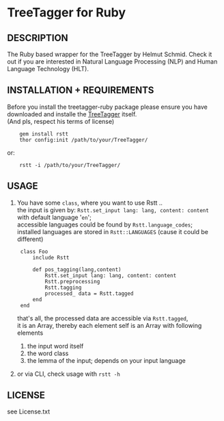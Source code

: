 TreeTagger for Ruby
===================

DESCRIPTION
-----------

The Ruby based wrapper for the TreeTagger by Helmut Schmid.
Check it out if you are interested
in Natural Language Processing (NLP) and Human Language Technology (HLT).

INSTALLATION + REQUIREMENTS
---------------------------

Before you install the treetagger-ruby package please ensure you have downloaded and installe the [TreeTagger](http://www.ims.uni-stuttgart.de/projekte/corplex/TreeTagger/) itself.  
(And pls, respect his terms of license)

		gem install rstt
		thor config:init /path/to/your/TreeTagger/

or:

		rstt -i /path/to/your/TreeTagger/

USAGE
-----

1. You have some `class`, where you want to use Rstt ..  
the input is given by: `Rstt.set_input lang: lang, content: content` with default language '`en`';  
accessible languages could be found by `Rstt.language_codes`;  
installed languages are stored in `Rstt::LANGUAGES` (cause it could be different)

		class Foo
			include Rstt
			
			def pos_tagging(lang,content)
				Rstt.set_input lang: lang, content: content
				Rstt.preprocessing
				Rstt.tagging
				processed_ data = Rstt.tagged
			end
		end

	that's all, the processed data are accessible via `Rstt.tagged`,  
	it is an Array, thereby each element self is an Array with following elements

	1. the input word itself
	2. the word class
	3. the lemma of the input; depends on your input language

2. or via CLI, check usage with `rstt -h`

LICENSE
-------

see License.txt
